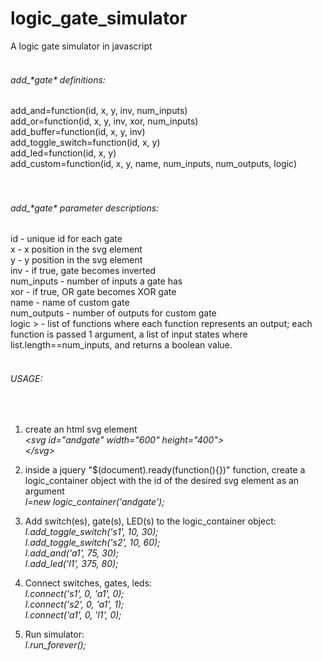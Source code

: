 <h1>logic_gate_simulator</h1>
A logic gate simulator in javascript
</br></br>

<h6>add_*gate* definitions:</h6>
add_and=function(id, x, y, inv, num_inputs)</br>
add_or=function(id, x, y, inv, xor, num_inputs)</br>
add_buffer=function(id, x, y, inv)</br>
add_toggle_switch=function(id, x, y)</br>
add_led=function(id, x, y)</br>
add_custom=function(id, x, y, name, num_inputs, num_outputs, logic)</br>
</br></br>

<h6>add_*gate* parameter descriptions:</h6>
id <str> - unique id for each gate</br>
x <int> - x position in the svg element</br>
y <int> - y position in the svg element</br>
inv <boolean> - if true, gate becomes inverted</br>
num_inputs <int> - number of inputs a gate has</br>
xor <boolean> - if true, OR gate becomes XOR gate</br>
name <str> - name of custom gate</br>
num_outputs <int> - number of outputs for custom gate</br>
logic <list<function>> - list of functions where each function represents an output; each function is passed 1 argument, a list of input states where list.length==num_inputs, and returns a boolean value. 
</br></br>


<h6>USAGE:</h6></br>

1. create an html svg element </br><i>
  \<svg id="andgate" width="600" height="400"\></br>
  \</svg\></i>

2. inside a jquery "$(document).ready(function(){})" function, create a logic_container object with the id of the desired svg element as an argument</br><i>
	l=new logic_container('andgate');</i>

3. Add switch(es), gate(s), LED(s) to the logic_container object:</br><i>
  l.add_toggle_switch('s1', 10, 30);</br>
  l.add_toggle_switch('s2', 10, 60);</br>
  l.add_and('a1', 75, 30);</br>
  l.add_led('l1', 375, 80);</br></i>
  
4. Connect switches, gates, leds:</br><i>
  l.connect('s1', 0, 'a1', 0);</br>
  l.connect('s2', 0, 'a1', 1);</br>
  l.connect('a1', 0, 'l1', 0);</br></i>
  
5. Run simulator:</br><i>
  l.run_forever();</i>
